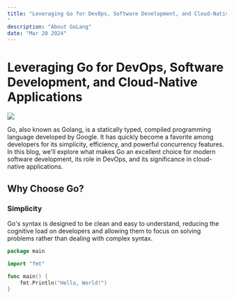 ```yaml
---
title: "Leveraging Go for DevOps, Software Development, and Cloud-Native Applications
"
description: "About GoLang"
date: "Mar 20 2024"
---
```



# Leveraging Go for DevOps, Software Development, and Cloud-Native Applications

![]("https://www.google.com/url?sa=i&url=https%3A%2F%2Fnkatirtzis.medium.com%2Fthe-hitchhikers-guide-to-go-53875d134368&psig=AOvVaw1qA1tTFADtILqxrm2yUR10&ust=1717632098463000&source=images&cd=vfe&opi=89978449&ved=0CBIQjRxqFwoTCMiAn6yUw4YDFQAAAAAdAAAAABAE")


Go, also known as Golang, is a statically typed, compiled programming language developed by Google. It has quickly become a favorite among developers for its simplicity, efficiency, and powerful concurrency features. In this blog, we'll explore what makes Go an excellent choice for modern software development, its role in DevOps, and its significance in cloud-native applications.

## Why Choose Go?

### Simplicity

Go's syntax is designed to be clean and easy to understand, reducing the cognitive load on developers and allowing them to focus on solving problems rather than dealing with complex syntax.

```go
package main

import "fmt"

func main() {
    fmt.Println("Hello, World!")
}
```
